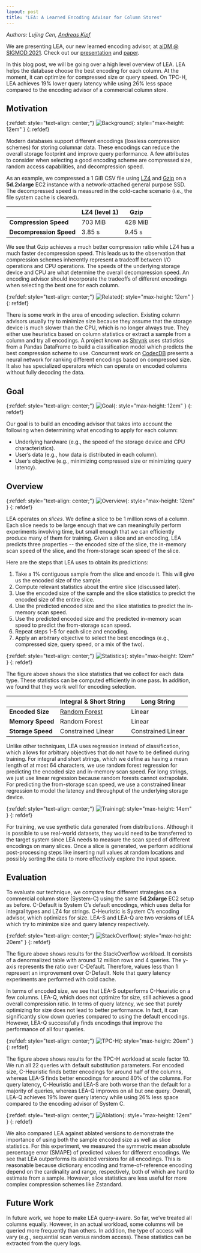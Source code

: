 ```yaml
---
layout: post
title: "LEA: A Learned Encoding Advisor for Column Stores"
---
```


*Authors: Lujing Cen, [Andreas Kipf](https://people.csail.mit.edu/kipf/)*

We are presenting LEA, our new learned encoding advisor, at [aiDM @ SIGMOD 2021](http://www.aidm-conf.org/). Check out our [presentation](https://youtu.be/9jaJLrAdiPQ) and [paper](https://arxiv.org/pdf/2105.08830.pdf).

In this blog post, we will be going over a high level overview of LEA. LEA helps the database choose the best encoding for each column. At the moment, it can optimize for compressed size or query speed. On TPC-H, LEA achieves 19% lower query latency while using 26% less space compared to the encoding advisor of a commercial column store.


## Motivation

{:refdef: style="text-align: center;"}
![Background](/assets/lea/background.png){: style="max-height: 12em" }
{: refdef}

Modern databases support different encodings (lossless compression schemes) for storing columnar data. These encodings can reduce the overall storage footprint and improve query performance. A few attributes to consider when selecting a good encoding scheme are compressed size, random access capabilities, and decompression speed.

As an example, we compressed a 1 GiB CSV file using [LZ4](https://en.wikipedia.org/wiki/LZ4_(compression_algorithm)) and [Gzip](https://en.wikipedia.org/wiki/Gzip) on a **5d.2xlarge** EC2 instance with a network-attached general purpose SSD. The decompressed speed is measured in the cold-cache scenario (i.e., the file system cache is cleared).

<div align="center">
<table>
    <thead>
        <tr>
            <th></th>
            <th>LZ4 (level 1)</th>
            <th>Gzip</th>
        </tr>
    </thead>
    <tbody>
        <tr>
            <td><b>Compression Speed</b></td>
            <td>703 MiB</td>
            <td>428 MiB</td>
        </tr>
        <tr>
            <td><b>Decompression Speed</b></td>
            <td>3.85 s</td>
            <td>9.45 s</td>
        </tr>
    </tbody>
</table>
</div>

We see that Gzip achieves a much better compression ratio while LZ4 has a much faster decompression speed. This leads us to the observation that compression schemes inherently represent a tradeoff between I/O operations and CPU operations. The speeds of the underlying storage device and CPU are what determine the overall decompression speed. An encoding advisor should incorporate the tradeoffs of different encodings when selecting the best one for each column.

{:refdef: style="text-align: center;"}
![Related](/assets/lea/related.png){: style="max-height: 12em" }
{: refdef}

There is some work in the area of encoding selection. Existing column advisors usually try to minimize size because they assume that the storage device is much slower than the CPU, which is no longer always true. They either use heuristics based on column statistics or extract a sample from a column and try all encodings. A project known as [Shrynk](https://vks.ai/2019-12-05-shrynk-using-machine-learning-to-learn-how-to-compress) uses statistics from a Pandas DataFrame to build a classification model which predicts the best compression scheme to use. Concurrent work on [CodecDB](http://people.cs.uchicago.edu/~hajiang/paper/codecdb.pdf) presents a neural network for ranking different encodings based on compressed size. It also has specialized operators which can operate on encoded columns without fully decoding the data.

## Goal

{:refdef: style="text-align: center;"}
![Goal](/assets/lea/goal.png){: style="max-height: 12em" }
{: refdef}

Our goal is to build an encoding advisor that takes into account the following when determining what encoding to apply for each column:

- Underlying hardware (e.g., the speed of the storage device and CPU characteristics).
- User’s data (e.g., how data is distributed in each column).
- User’s objective (e.g., minimizing compressed size or minimizing query latency).

## Overview

{:refdef: style="text-align: center;"}
![Overview](/assets/lea/overview.png){: style="max-height: 12em" }
{: refdef}


LEA operates on *slices*. We define a slice to be 1 million rows of a column. Each slice needs to be large enough that we can meaningfully perform experiments involving time, but small enough that we can efficiently produce many of them for training. Given a slice and an encoding, LEA predicts three properties -- the encoded size of the slice, the in-memory scan speed of the slice, and the from-storage scan speed of the slice.

Here are the steps that LEA uses to obtain its predictions:

1. Take a 1% contiguous sample from the slice and encode it. This will give us the encoded size of the sample.
2. Compute relevant statistics about the entire slice (discussed later).
3. Use the encoded size of the sample and the slice statistics to predict the encoded size of the entire slice.
4. Use the predicted encoded size and the slice statistics to predict the in-memory scan speed.
5. Use the predicted encoded size and the predicted in-memory scan speed to predict the from-storage scan speed.
6. Repeat steps 1-5 for each slice and encoding.
7. Apply an arbitrary objective to select the best encodings (e.g., compressed size, query speed, or a mix of the two).

{:refdef: style="text-align: center;"}
![Statistics](/assets/lea/statistics.png){: style="max-height: 12em" }
{: refdef}


The figure above shows the slice statistics that we collect for each data type. These statistics can be computed efficiently in one pass. In addition, we found that they work well for encoding selection.

<div align="center">
<table>
    <thead>
        <tr>
            <th></th>
            <th>Integral & Short String</th>
            <th>Long String</th>
        </tr>
    </thead>
    <tbody>
        <tr>
            <td><b>Encoded Size</b></td>
            <td><a href="https://en.wikipedia.org/wiki/Random_forest">Random Forest</a></td>
            <td>Linear</td>
        </tr>
        <tr>
            <td><b>Memory Speed</b></td>
            <td>Random Forest</td>
            <td>Linear</td>
        </tr>
        <tr>
            <td><b>Storage Speed</b></td>
            <td>Constrained Linear</td>
            <td>Constrained Linear</td>
        </tr>
    </tbody>
</table>
</div>

Unlike other techniques, LEA uses regression instead of classification, which allows for arbitrary objectives that do not have to be defined during training. For integral and short strings, which we define as having a mean length of at most 64 characters, we use random forest regression for predicting the encoded size and in-memory scan speed. For long strings, we just use linear regression because random forests cannot extrapolate. For predicting the from-storage scan speed, we use a constrained linear regression to model the latency and throughput of the underlying storage device.

{:refdef: style="text-align: center;"}
![Training](/assets/lea/training.png){: style="max-height: 14em" }
{: refdef}

For training, we use synthetic data generated from distributions. Although it is possible to use real-world datasets, they would need to be transferred to the target system since LEA needs to measure the scan speed of different encodings on many slices. Once a slice is generated, we perform additional post-processing steps like inserting null values at random locations and possibly sorting the data to more effectively explore the input space.

## Evaluation

To evaluate our technique, we compare four different strategies on a commercial column store (System-C) using the same **5d.2xlarge** EC2 setup as before. C-Default is System C’s default encodings, which uses delta for integral types and LZ4 for strings. C-Heuristic is System C’s encoding advisor, which optimizes for size. LEA-S and LEA-Q are two versions of LEA which try to minimize size and query latency respectively.

{:refdef: style="text-align: center;"}
![StackOverflow](/assets/lea/stackoverflow.png){: style="max-height: 20em" }
{: refdef}


The figure above shows results for the StackOverflow workload. It consists of a denormalized table with around 12 million rows and 4 queries. The y-axis represents the ratio over C-Default. Therefore, values less than 1 represent an improvement over C-Default. Note that query latency experiments are performed with cold cache.

In terms of encoded size, we see that LEA-S outperforms C-Heuristic on a few columns. LEA-Q, which does not optimize for size, still achieves a good overall compression ratio. In terms of query latency, we see that purely optimizing for size does not lead to better performance. In fact, it can significantly slow down queries compared to using the default encodings. However, LEA-Q successfully finds encodings that improve the performance of all four queries.

{:refdef: style="text-align: center;"}
![TPC-H](/assets/lea/tpch.png){: style="max-height: 20em" }
{: refdef}

The figure above shows results for the TPC-H workload at scale factor 10. We run all 22 queries with default substitution parameters. For encoded size, C-Heuristic finds better encodings for around half of the columns, whereas LEA-S finds better encodings for around 80% of the columns. For query latency, C-Heuristic and LEA-S are both worse than the default for a majority of queries, whereas LEA-Q improves on all but one query. Overall, LEA-Q achieves 19% lower query latency while using 26% less space compared to the encoding advisor of System C.

{:refdef: style="text-align: center;"}
![Ablation](/assets/lea/ablation.png){: style="max-height: 12em" }
{: refdef}

We also compared LEA against ablated versions to demonstrate the importance of using both the sample encoded size as well as slice statistics. For this experiment, we measured the symmetric mean absolute percentage error (SMAPE) of predicted values for different encodings. We see that LEA outperforms its ablated versions for all encodings. This is reasonable because dictionary encoding and frame-of-reference encoding depend on the cardinality and range, respectively, both of which are hard to estimate from a sample. However, slice statistics are less useful for more complex compression schemes like Zstandard.

## Future Work

In future work, we hope to make LEA query-aware. So far, we’ve treated all columns equally. However, in an actual workload, some columns will be queried more frequently than others. In addition, the type of access will vary (e.g., sequential scan versus random access). These statistics can be extracted from the query logs.
